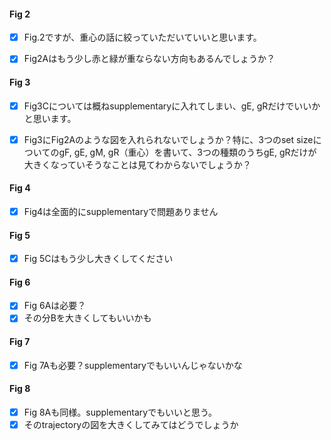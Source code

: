 #### Fig 2
- [x] Fig.2ですが、重心の話に絞っていただいていいと思います。
- [x] Fig2Aはもう少し赤と緑が重ならない方向もあるんでしょうか？
  

#### Fig 3

- [x] Fig3Cについては概ねsupplementaryに入れてしまい、gE, gRだけでいいかと思います。

- [x] Fig3にFig2Aのような図を入れられないでしょうか？特に、3つのset sizeについてのgF, gE, gM, gR（重心）を書いて、3つの種類のうちgE, gRだけが大きくなっていそうなことは見てわからないでしょうか？

#### Fig 4

- [x] Fig4は全面的にsupplementaryで問題ありません

#### Fig 5

- [x] Fig 5Cはもう少し大きくしてください

#### Fig 6

- [x] Fig 6Aは必要？
- [x] その分Bを大きくしてもいいかも

#### Fig 7

- [x] Fig 7Aも必要？supplementaryでもいいんじゃないかな

#### Fig 8

- [x] Fig 8Aも同様。supplementaryでもいいと思う。
- [x] そのtrajectoryの図を大きくしてみてはどうでしょうか